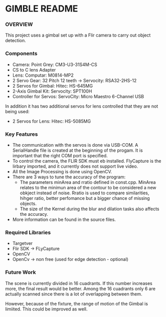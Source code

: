 # GIMBLE README

### OVERVIEW

This project uses a gimbal set up with a Flir camera to carry out object detection.

### Components

- Camera: Point Grey: CM3-U3-31S4M-CS
- CS to C lens Adapter
- Lens: Computar: M0814-MP2
- 2 Servo Gear: 32 Pitch 12 teeth -> Servocity: RSA32-2HS-12
- 2 Servos for Gimbal: Hitec: HS-645MG
- 2-Axis Gimbal Kit: Servocity: SPT100H
- Controller for Servos: ServoCity: Micro Maestro 6-Channel USB

In addition it has two additional servos for lens controlled that they are not being used:

- 2 Servos for Lens: Hitec: HS-5085MG

### Key Features

- The communication with the servos is done via USB-COM. A SerialHandle file is created at the beginning of the progam. It is important that the right COM port is specified. 
- To control the camera, the FLIR SDK must eb installed. FlyCapture is the lirbary imported, and it currently does not support live video.
- All the Image Processing is done using OpenCV.
- There are 3 ways to tune the accuracy of the program:
	- The parameters minArea and rratio defined in const.cpp. MinArea relates to the minimun area of the contour to be considered a new obkject instead of noise. Rratio is used to compare similarities, hihger ratio, better perfomance but a bigger chance of missing objects.
	- The size of the Kernel during the blur and dilation tasks also affects the accuracy.
- More information can be found in the source files.

### Required Libraries

- Targetver
- Flir SDK -> FLyCapture
- OpenCV
- OpenCv -> non free (used for edge detection - optional)

### Future Work

The scene is currently divided in 16 cuadrants. If this number increases more, the final result would be better. Among the 16 cuadrants only 6 are actually scanned since there is a lot of overlapping between them. 

However, because of the fixture, the range of motion of the Gimbal is limiited. This could be improved as well.